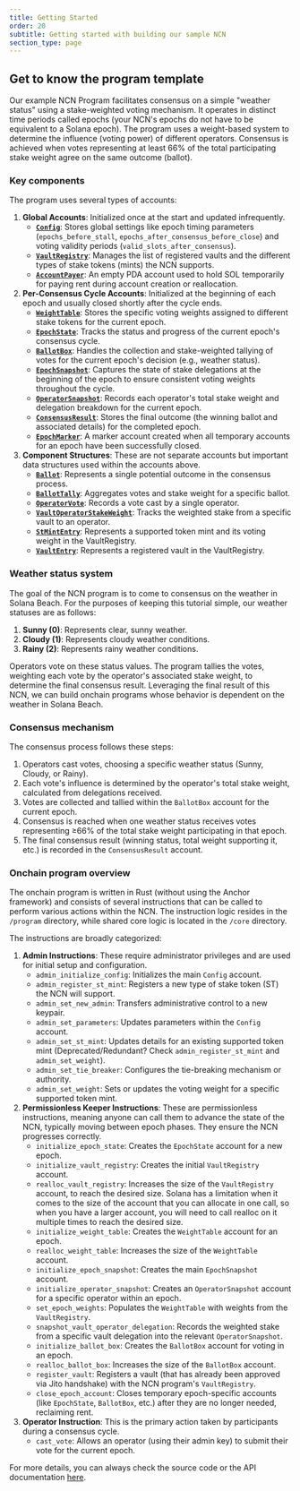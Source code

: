 ```yaml
---
title: Getting Started
order: 20
subtitle: Getting started with building our sample NCN
section_type: page
---
```


## Get to know the program template

Our example NCN Program facilitates consensus on a simple "weather status" using a stake-weighted voting mechanism. It operates in distinct time periods called epochs (your NCN's epochs do not have to be equivalent to a Solana epoch). The program uses a weight-based system to determine the influence (voting power) of different operators. Consensus is achieved when votes representing at least 66% of the total participating stake weight agree on the same outcome (ballot).

### Key components

The program uses several types of accounts:

1. **Global Accounts**: Initialized once at the start and updated infrequently.
    - **[`Config`](/restaking/ncn-implementation-overview/core-structs/#config)**: Stores global settings like epoch timing parameters (`epochs_before_stall`, `epochs_after_consensus_before_close`) and voting validity periods (`valid_slots_after_consensus`).
    - **[`VaultRegistry`](/restaking/ncn-implementation-overview/core-structs/#vaultregistry)**: Manages the list of registered vaults and the different types of stake tokens (mints) the NCN supports.
    - **[`AccountPayer`](/restaking/ncn-implementation-overview/core-structs/#accountpayer)**: An empty PDA account used to hold SOL temporarily for paying rent during account creation or reallocation.
2. **Per-Consensus Cycle Accounts**: Initialized at the beginning of each epoch and usually closed shortly after the cycle ends.
    - **[`WeightTable`](/restaking/ncn-implementation-overview/core-structs/#weighttable)**: Stores the specific voting weights assigned to different stake tokens for the current epoch.
    - **[`EpochState`](/restaking/ncn-implementation-overview/core-structs/#epochaccountstatus)**: Tracks the status and progress of the current epoch's consensus cycle.
    - **[`BallotBox`](/restaking/ncn-implementation-overview/core-structs/#ballotbox)**: Handles the collection and stake-weighted tallying of votes for the current epoch's decision (e.g., weather status).
    - **[`EpochSnapshot`](/restaking/ncn-implementation-overview/core-structs/#epochsnapshot)**: Captures the state of stake delegations at the beginning of the epoch to ensure consistent voting weights throughout the cycle.
    - **[`OperatorSnapshot`](/restaking/ncn-implementation-overview/core-structs/#operatorsnapshot)**: Records each operator's total stake weight and delegation breakdown for the current epoch.
    - **[`ConsensusResult`](/restaking/ncn-implementation-overview/core-structs/#consensusresult)**: Stores the final outcome (the winning ballot and associated details) for the completed epoch.
    - **[`EpochMarker`](/restaking/ncn-implementation-overview/core-structs/#epochmarker)**: A marker account created when all temporary accounts for an epoch have been successfully closed.
3. **Component Structures**: These are not separate accounts but important data structures used within the accounts above.
    - **[`Ballot`](/restaking/ncn-implementation-overview/core-structs/#ballot)**: Represents a single potential outcome in the consensus process.
    - **[`BallotTally`](/restaking/ncn-implementation-overview/core-structs/#ballottally)**: Aggregates votes and stake weight for a specific ballot.
    - **[`OperatorVote`](/restaking/ncn-implementation-overview/core-structs/#operatorvote)**: Records a vote cast by a single operator.
    - **[`VaultOperatorStakeWeight`](/restaking/ncn-implementation-overview/core-structs/#vaultoperatorstakeweight)**: Tracks the weighted stake from a specific vault to an operator.
    - **[`StMintEntry`](/restaking/ncn-implementation-overview/core-structs/#stmintentry)**: Represents a supported token mint and its voting weight in the VaultRegistry.
    - **[`VaultEntry`](/restaking/ncn-implementation-overview/core-structs/#vaultentry)**: Represents a registered vault in the VaultRegistry.

### Weather status system

The goal of the NCN program is to come to consensus on the weather in Solana Beach. For the purposes of keeping this tutorial simple, our weather statuses are as follows:

1. **Sunny (0)**: Represents clear, sunny weather.
2. **Cloudy (1)**: Represents cloudy weather conditions.
3. **Rainy (2)**: Represents rainy weather conditions.

Operators vote on these status values. The program tallies the votes, weighting each vote by the operator's associated stake weight, to determine the final consensus result. Leveraging the final result of this NCN, we can build onchain programs whose behavior is dependent on the weather in Solana Beach.

### Consensus mechanism

The consensus process follows these steps:

1. Operators cast votes, choosing a specific weather status (Sunny, Cloudy, or Rainy).
2. Each vote's influence is determined by the operator's total stake weight, calculated from delegations received.
3. Votes are collected and tallied within the `BallotBox` account for the current epoch.
4. Consensus is reached when one weather status receives votes representing ≥66% of the total stake weight participating in that epoch.
5. The final consensus result (winning status, total weight supporting it, etc.) is recorded in the `ConsensusResult` account.

### Onchain program overview

The onchain program is written in Rust (without using the Anchor framework) and consists of several instructions that can be called to perform various actions within the NCN. The instruction logic resides in the `/program` directory, while shared core logic is located in the `/core` directory.

The instructions are broadly categorized:

1. **Admin Instructions**: These require administrator privileges and are used for initial setup and configuration.
    - `admin_initialize_config`: Initializes the main `Config` account.
    - `admin_register_st_mint`: Registers a new type of stake token (ST) the NCN will support.
    - `admin_set_new_admin`: Transfers administrative control to a new keypair.
    - `admin_set_parameters`: Updates parameters within the `Config` account.
    - `admin_set_st_mint`: Updates details for an existing supported token mint (Deprecated/Redundant? Check `admin_register_st_mint` and `admin_set_weight`).
    - `admin_set_tie_breaker`: Configures the tie-breaking mechanism or authority.
    - `admin_set_weight`: Sets or updates the voting weight for a specific supported token mint.
2. **Permissionless Keeper Instructions**: These are permissionless instructions, meaning anyone can call them to advance the state of the NCN, typically moving between epoch phases. They ensure the NCN progresses correctly.
    - `initialize_epoch_state`: Creates the `EpochState` account for a new epoch.
    - `initialize_vault_registry`: Creates the initial `VaultRegistry` account.
    - `realloc_vault_registry`: Increases the size of the `VaultRegistry` account, to reach the desired size. Solana has a limitation when it comes to the size of the account that you can allocate in one call, so when you have a larger account, you will need to call realloc on it multiple times to reach the desired size.
    - `initialize_weight_table`: Creates the `WeightTable` account for an epoch.
    - `realloc_weight_table`: Increases the size of the `WeightTable` account.
    - `initialize_epoch_snapshot`: Creates the main `EpochSnapshot` account.
    - `initialize_operator_snapshot`: Creates an `OperatorSnapshot` account for a specific operator within an epoch.
    - `set_epoch_weights`: Populates the `WeightTable` with weights from the `VaultRegistry`.
    - `snapshot_vault_operator_delegation`: Records the weighted stake from a specific vault delegation into the relevant `OperatorSnapshot`.
    - `initialize_ballot_box`: Creates the `BallotBox` account for voting in an epoch.
    - `realloc_ballot_box`: Increases the size of the `BallotBox` account.
    - `register_vault`: Registers a vault (that has already been approved via Jito handshake) with the NCN program's `VaultRegistry`.
    - `close_epoch_account`: Closes temporary epoch-specific accounts (like `EpochState`, `BallotBox`, etc.) after they are no longer needed, reclaiming rent.
3. **Operator Instruction**: This is the primary action taken by participants during a consensus cycle.
    - `cast_vote`: Allows an operator (using their admin key) to submit their vote for the current epoch.

For more details, you can always check the source code or the API documentation [here](https://github.com/jito-foundation/ncn-template).